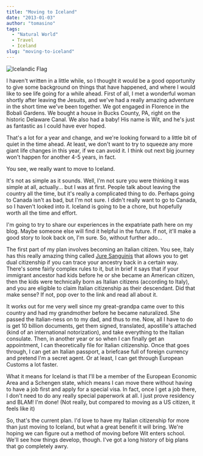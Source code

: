 ```yaml
---
title: "Moving to Iceland"
date: "2013-01-03"
author: "tomasino"
tags:
  - "Natural World"
  - Travel
  - Iceland
slug: "moving-to-iceland"
---
```


![Icelandic Flag][]

I haven't written in a little while, so I thought it would be a good
opportunity to give some background on things that have happened, and
where I would like to see life going for a while ahead. First of all, I
met a wonderful woman shortly after leaving the Jesuits, and we've had a
really amazing adventure in the short time we've been together. We got
engaged in Florence in the Bobali Gardens. We bought a house in Bucks
County, PA, right on the historic Delaware Canal. We also had a baby!
His name is Wit, and he's just as fantastic as I could have ever hoped.

That's a lot for a year and change, and we're looking forward to a
little bit of quiet in the time ahead. At least, we don't want to try to
squeeze any more giant life changes in this year, if we can avoid it. I
think out next big journey won't happen for another 4-5 years, in fact.

You see, we really want to move to Iceland.

It's not as simple as it sounds. Well, I'm not sure you were thinking it
was simple at all, actually... but I was at first. People talk about
leaving the country all the time, but it's really a complicated thing to
do. Perhaps going to Canada isn't as bad, but I'm not sure. I didn't
really want to go to Canada, so I haven't looked into it. Iceland is
going to be a chore, but hopefully worth all the time and effort.

I'm going to try to share our experiences in the expatriate path here on
my blog. Maybe someone else will find it helpful in the future. If not,
it'll make a good story to look back on, I'm sure. So, without further
ado...

The first part of my plan involves becoming an Italian citizen. You see,
Italy has this really amazing thing called [Jure Sanguinis][] that
allows you to get dual citizenship if you can trace your ancestry back
in a certain way. There's some fairly complex rules to it, but in brief
it says that if your immigrant ancestor had kids before he or she became
an American citizen, then the kids were technically born as Italian
citizens (according to Italy), and you are eligible to claim Italian
citizenship as their descendant. Did that make sense? If not, pop over
to the link and read all about it.

It works out for me very well since my great-grandpa came over to this
country and had my grandmother before he became naturalized. She passed
the Italian-ness on to my dad, and thus to me. Now, all I have to do is
get 10 billion documents, get them signed, translated, apostille's
attached (kind of an international notorization), and take everything to
the Italian consulate. Then, in another year or so when I can finally
get an appointment, I can theoretically file for Italian citizenship.
Once that goes through, I can get an Italian passport, a briefcase full
of foreign currency and pretend I'm a secret agent. Or at least, I can
get through European Customs a lot faster.

What it means for Iceland is that I'll be a member of the European
Economic Area and a Schengen state, which means I can move there without
having to have a job first and apply for a special visa. In fact, once I
get a job there, I don't need to do any really special paperwork at all.
I just prove residency and BLAM! I'm done! (Not really, but compared to
moving as a US citizen, it feels like it)

So, that's the current plan. I'd love to have my Italian citizenship for
more than just moving to Iceland, but what a great benefit it will
bring. We're hoping we can figure out a method of moving before Wit
enters school. We'll see how things develop, though. I've got a long
history of big plans that go completely awry.

  [Icelandic Flag]: //blog.tomasino.org/images/icelandic-flag.jpg
  [Jure Sanguinis]: //www.expatsinitaly.com/node/136
